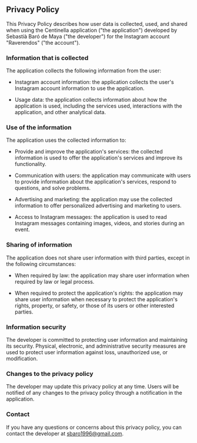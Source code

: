 ## Privacy Policy

This Privacy Policy describes how user data is collected, used, and shared when using the Centinella application ("the application") developed by Sebastià Baró de Maya ("the developer") for the Instagram account "Raverendos" ("the account").

### Information that is collected

The application collects the following information from the user:

- Instagram account information: the application collects the user's Instagram account information to use the application.

- Usage data: the application collects information about how the application is used, including the services used, interactions with the application, and other analytical data.

### Use of the information

The application uses the collected information to:

- Provide and improve the application's services: the collected information is used to offer the application's services and improve its functionality.

- Communication with users: the application may communicate with users to provide information about the application's services, respond to questions, and solve problems.

- Advertising and marketing: the application may use the collected information to offer personalized advertising and marketing to users.

- Access to Instagram messages: the application is used to read Instagram messages containing images, videos, and stories during an event.

### Sharing of information

The application does not share user information with third parties, except in the following circumstances:

- When required by law: the application may share user information when required by law or legal process.

- When required to protect the application's rights: the application may share user information when necessary to protect the application's rights, property, or safety, or those of its users or other interested parties.

### Information security

The developer is committed to protecting user information and maintaining its security. Physical, electronic, and administrative security measures are used to protect user information against loss, unauthorized use, or modification.

### Changes to the privacy policy

The developer may update this privacy policy at any time. Users will be notified of any changes to the privacy policy through a notification in the application.

### Contact

If you have any questions or concerns about this privacy policy, you can contact the developer at sbaro1996@gmail.com.
